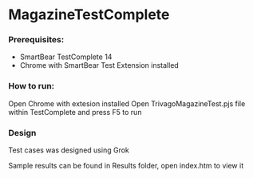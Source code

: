 # MagazineTestComplete

### Prerequisites:

- SmartBear TestComplete 14
- Chrome with SmartBear Test Extension installed


### How to run:

Open Chrome with extesion installed
Open TrivagoMagazineTest.pjs file within TestComplete and press F5 to run

### Design

Test cases was designed using Grok

Sample results can be found in Results folder, open index.htm to view it
